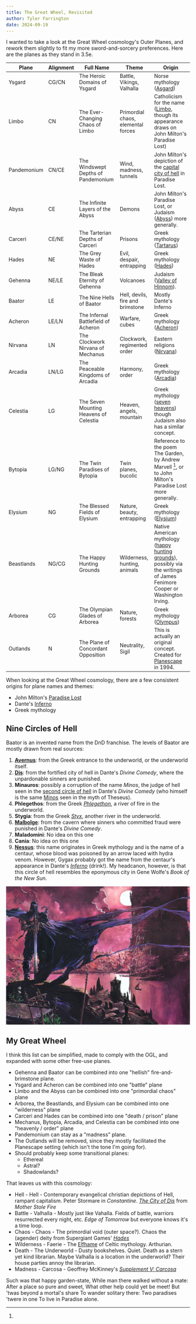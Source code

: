 ```yaml
---
title: The Great Wheel, Revisited
author: Tyler Farrington
date: 2024-09-19
---
```


I wanted to take a look at the Great Wheel cosmology's Outer Planes, and rework them slightly to fit my more sword-and-sorcery preferences. Here are the planes as they stand in 3.5e.

| Plane       | Alignment | Full Name                              | Theme                              | Origin                                                                                                                                                                                        |
|-------------|-----------|----------------------------------------|------------------------------------|-----------------------------------------------------------------------------------------------------------------------------------------------------------------------------------------------|
| Ysgard      | CG/CN     | The Heroic Domains of Ysgard           | Battle, Vikings, Valhalla          | Norse mythology ([Asgard](https://en.wikipedia.org/wiki/Asgard))                                                                                                                              |
| Limbo       | CN        | The Ever-Changing Chaos of Limbo       | Primordial chaos, elemental forces | Catholicism for the name ([Limbo](https://en.wikipedia.org/wiki/Limbo), though its appearance draws on John Milton's Paradise Lost)                                                           |
| Pandemonium | CN/CE     | The Windswept Depths of Pandemonium    | Wind, madness, tunnels             | John Milton's depiction of the [capital city of hell](https://en.wikipedia.org/wiki/Pand%C3%A6monium_(Paradise_Lost)) in Paradise Lost.                                                       |
| Abyss       | CE        | The Infinite Layers of the Abyss       | Demons                             | John Milton's Paradise Lost, or Judaism ([Abyss](https://en.wikipedia.org/wiki/Abyss_(religion))) more generally.                                                                             |
| Carceri     | CE/NE     | The Tarterian Depths of Carceri        | Prisons                            | Greek mythology ([Tartarus](https://en.wikipedia.org/wiki/Tartarus))                                                                                                                          |
| Hades       | NE        | The Grey Waste of Hades                | Evil, despair, entrapping          | Greek mythology ([Hades](https://en.wikipedia.org/wiki/Greek_underworld))                                                                                                                     |
| Gehenna     | NE/LE     | The Bleak Eternity of Gehenna          | Volcanoes                          | Judaism ([Valley of Hinnom](https://en.wikipedia.org/wiki/Gehenna)).                                                                                                                          |
| Baator      | LE        | The Nine Hells of Baator               | Hell, devils, fire and brimstone   | Mostly Dante's Inferno                                                                                                                                                                        |
| Acheron     | LE/LN     | The Infernal Battlefield of Acheron    | Warfare, cubes                     | Greek mythology ([Acheron](https://en.wikipedia.org/wiki/Acheron))                                                                                                                            |
| Nirvana     | LN        | The Clockwork Nirvana of Mechanus      | Clockwork, regimented order        | Eastern religions ([Nirvana](https://en.wikipedia.org/wiki/Nirvana))                                                                                                                          |
| Arcadia     | LN/LG     | The Peaceable Kingdoms of Arcadia      | Harmony, order                     | Greek mythology ([Arcadia](https://en.wikipedia.org/wiki/Arcadia_(utopia)))                                                                                                                   |
| Celestia    | LG        | The Seven Mounting Heavens of Celestia | Heaven, angels, mountain           | Greek mythology ([seven heavens](https://en.wikipedia.org/wiki/Seven_heavens#Greek_religion_and_philosophy)) though Judaism also has a similar concept.                                       |
| Bytopia     | LG/NG     | The Twin Paradises of Bytopia          | Twin planes, bucolic               | Reference to the poem The Garden, by Andrew Marvell [^1], or to John Milton's Paradise Lost more generally.                                                                                   |
| Elysium     | NG        | The Blessed Fields of Elysium          | Nature, beauty, entrapping         | Greek mythology ([Elysium](https://en.wikipedia.org/wiki/Elysium))                                                                                                                            |
| Beastlands  | NG/CG     | The Happy Hunting Grounds              | Wilderness, hunting, animals       | Native American mythology ([happy hunting grounds](https://en.wikipedia.org/wiki/Happy_hunting_ground#cite_note-5)), possibly via the writings of James Fenimore Cooper or Washington Irving. |
| Arborea     | CG        | The Olympian Glades of Arborea         | Nature, forests                    | Greek mythology ([Olympus](https://en.wikipedia.org/wiki/Mount_Olympus#Name_and_mythological_associations))                                                                                   |
| Outlands    | N         | The Plane of Concordant Opposition     | Neutrality, Sigil                  | This is actually an original concept. Created for [Planescape](https://en.wikipedia.org/wiki/Planescape_Campaign_Setting) in 1994.                                                            |

When looking at the Great Wheel cosmology, there are a few consistent origins for plane names and themes:

* John Milton's [Paradise Lost](https://en.wikipedia.org/wiki/Paradise_Lost)
* Dante's [Inferno](https://en.wikipedia.org/wiki/Inferno_(Dante))
* Greek mythology

## Nine Circles of Hell

Baator is an invented name from the DnD franchise. The levels of Baator are mostly drawn from real sources:

1. [**Avernus**](https://en.wikipedia.org/wiki/Avernus): from the Greek entrance to the underworld, or the underworld itself.
2. [**Dis**](https://en.wikipedia.org/wiki/Dis_(Divine_Comedy)): from the fortified city of hell in Dante's *Divine Comedy*, where the unpardonable sinners are punished.
3. **Minauros**: possibly a corruption of the name *Minos*, the judge of hell seen in the [second circle of hell](https://en.wikipedia.org/wiki/Second_circle_of_hell) in Dante's *Divine Comedy* (who himself is the same [Minos](https://en.wikipedia.org/wiki/Minos) seen in the myth of Theseus).
4. **Phlegethos**: from the Greek [*Phlegethon*](https://en.wikipedia.org/wiki/Phlegethon), a river of fire in the underworld.
5. **Stygia**: from the Greek [*Styx*](https://en.wikipedia.org/wiki/Styx), another river in the underworld.
6. [**Malbolge**](https://en.wikipedia.org/wiki/Malebolge): from the cavern where sinners who committed fraud were punished in Dante's *Divine Comedy*.
7. **Maladomini**: No idea on this one
8. **Cania**: No idea on this one
9. [**Nessus**](https://en.wikipedia.org/wiki/Nessus_(mythology)#In_popular_culture): this name originates in Greek mythology and is the name of a centaur, whose blood was poisoned by an arrow laced with hydra venom. However, Gygax probably got the name from the centaur's appearance in Dante's [*Inferno*](https://en.wikipedia.org/wiki/Inferno_(Dante)#Seventh_Circle_(Violence)) (drink!). My headcanon, however, is that this circle of hell resembles the eponymous city in Gene Wolfe's *Book of the New Sun*.

![Picture of the cover art of the French edition of Book of the New Sun, artist Guillaume Sorel](nessus.jpeg)

## My Great Wheel

I think this list can be simplified, made to comply with the OGL, and expanded with some other free-use planes.

* Gehenna and Baator can be combined into one "hellish" fire-and-brimstone plane.  
* Ysgard and Acheron can be combined into one "battle" plane
* Limbo and the Abyss can be combined into one "primordial chaos" plane
* Arborea, the Beastlands, and Elysium can be combined into one "wilderness" plane
* Carceri and Hades can be combined into one "death / prison" plane
* Mechanus, Bytopia, Arcadia, and Celestia can be combined into one "heavenly / order" plane
* Pandemonium can stay as a "madness" plane.
* The Outlands will be removed, since they mostly facilitated the Planescape setting (which isn't the tone I'm going for).
* Should probably keep some transitional planes:
    * Ethereal
    * Astral?
    * Shadowlands?

That leaves us with this cosmology:

* Hell - Hell - Contemporary evangelical christian depictions of Hell, rampant capitalism. Peter Stormare in *Constantine*. [*The City of Dis*](http://throneofsalt.blogspot.com/2020/05/the-war-of-bull-and-sable-maid.html) from *Mother Stole Fire*
* Battle - Valhalla - Mostly just like Vahalla. Fields of battle, warriors resurrected every night, etc. *Edge of Tomorrow* but everyone knows it's a time loop. 
* Chaos - Chaos - The primordial void (outer space?). Chaos the (agender) deity from Supergiant Games' [*Hades*](https://hades.fandom.com/wiki/Chaos) 
* Wilderness - Faerie - The [Elfhame](https://en.wikipedia.org/wiki/Fairyland) of Celtic mythology. Arthurian. 
* Death - The Underworld - Dusty bookshelves. Quiet. Death as a stern yet kind librarian. Maybe Valhalla is a location in the underworld? Their house parties annoy the librarian.
* Madness - Carcosa - Geoffrey McKinney's [*Supplement V: Carcosa*](https://the-eye.eu/public/Books/rpg.rem.uz/Dungeons%20%26%20Dragons/Original%20D%26D/Supplement%205%20-%20Carcosa.pdf)  


[^1]:

Such was that happy garden-state,
While man there walked without a mate:
After a place so pure and sweet,
What other help could yet be meet!
But 'twas beyond a mortal's share
To wander solitary there:
Two paradises 'twere in one
To live in Paradise alone.
